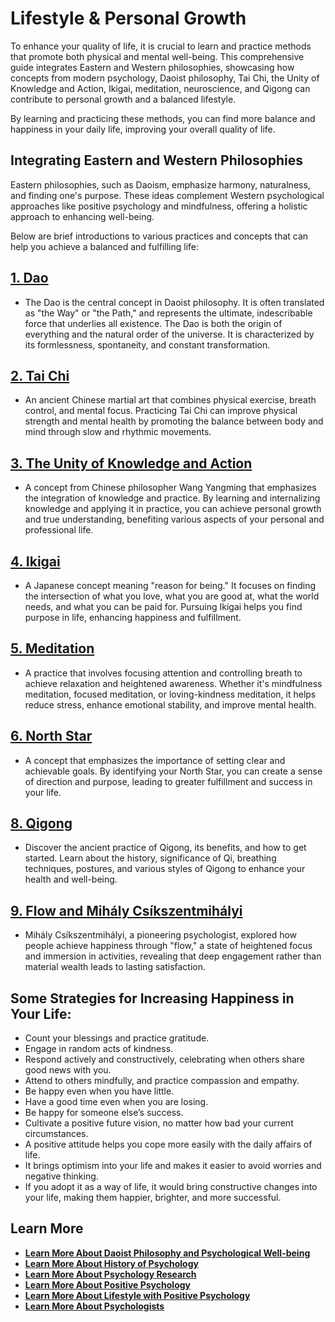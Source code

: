 # Lifestyle & Personal Growth

To enhance your quality of life, it is crucial to learn and practice methods that promote both physical and mental well-being. This comprehensive guide integrates Eastern and Western philosophies, showcasing how concepts from modern psychology, Daoist philosophy, Tai Chi, the Unity of Knowledge and Action, Ikigai, meditation, neuroscience, and Qigong can contribute to personal growth and a balanced lifestyle.

By learning and practicing these methods, you can find more balance and happiness in your daily life, improving your overall quality of life.

## Integrating Eastern and Western Philosophies

Eastern philosophies, such as Daoism, emphasize harmony, naturalness, and finding one's purpose. These ideas complement Western psychological approaches like positive psychology and mindfulness, offering a holistic approach to enhancing well-being.

Below are brief introductions to various practices and concepts that can help you achieve a balanced and fulfilling life:

## [**1\. Dao**](/docs/lifestyle-personal-growth/daoist-philosophy)

  * The Dao is the central concept in Daoist philosophy. It is often translated as "the Way" or "the Path," and represents the ultimate, indescribable force that underlies all existence. The Dao is both the origin of everything and the natural order of the universe. It is characterized by its formlessness, spontaneity, and constant transformation.



## [**2\. Tai Chi**](/docs/lifestyle-personal-growth/taiji)

  * An ancient Chinese martial art that combines physical exercise, breath control, and mental focus. Practicing Tai Chi can improve physical strength and mental health by promoting the balance between body and mind through slow and rhythmic movements.



## [**3\. The Unity of Knowledge and Action**](/docs/lifestyle-personal-growth/the-unity-of-knowledge-and-action)

  * A concept from Chinese philosopher Wang Yangming that emphasizes the integration of knowledge and practice. By learning and internalizing knowledge and applying it in practice, you can achieve personal growth and true understanding, benefiting various aspects of your personal and professional life.



## [**4\. Ikigai**](/docs/lifestyle-personal-growth/ikigai)

  * A Japanese concept meaning "reason for being." It focuses on finding the intersection of what you love, what you are good at, what the world needs, and what you can be paid for. Pursuing Ikigai helps you find purpose in life, enhancing happiness and fulfillment.



## [**5\. Meditation**](/docs/lifestyle-personal-growth/meditation)

  * A practice that involves focusing attention and controlling breath to achieve relaxation and heightened awareness. Whether it's mindfulness meditation, focused meditation, or loving-kindness meditation, it helps reduce stress, enhance emotional stability, and improve mental health.



## [**6\. North Star**](/docs/lifestyle-personal-growth/north-star)

  * A concept that emphasizes the importance of setting clear and achievable goals. By identifying your North Star, you can create a sense of direction and purpose, leading to greater fulfillment and success in your life.



## [**8\. Qigong**](/docs/lifestyle-personal-growth/qigong)

  * Discover the ancient practice of Qigong, its benefits, and how to get started. Learn about the history, significance of Qi, breathing techniques, postures, and various styles of Qigong to enhance your health and well-being.



## [**9\. Flow and Mihály Csíkszentmihályi**](/docs/lifestyle-personal-growth/flow-mihaly-csikszentmihalyi)

  * Mihály Csíkszentmihályi, a pioneering psychologist, explored how people achieve happiness through "flow," a state of heightened focus and immersion in activities, revealing that deep engagement rather than material wealth leads to lasting satisfaction.



## Some Strategies for Increasing Happiness in Your Life:

  * Count your blessings and practice gratitude.
  * Engage in random acts of kindness.
  * Respond actively and constructively, celebrating when others share good news with you.
  * Attend to others mindfully, and practice compassion and empathy.
  * Be happy even when you have little.
  * Have a good time even when you are losing.
  * Be happy for someone else’s success.
  * Cultivate a positive future vision, no matter how bad your current circumstances.
  * A positive attitude helps you cope more easily with the daily affairs of life.
  * It brings optimism into your life and makes it easier to avoid worries and negative thinking.
  * If you adopt it as a way of life, it would bring constructive changes into your life, making them happier, brighter, and more successful.



## **Learn More**

  * [**Learn More About Daoist Philosophy and Psychological Well-being**](/docs/lifestyle-personal-growth/daoist-philosophy)
  * [**Learn More About History of Psychology**](/docs/history-of-psychology)
  * [**Learn More About Psychology Research**](/docs/psychology-research)
  * [**Learn More About Positive Psychology**](/docs/positive-psychology)
  * [**Learn More About Lifestyle with Positive Psychology**](/docs/lifestyle-personal-growth)
  * [**Learn More About Psychologists**](/docs/psychologists)


